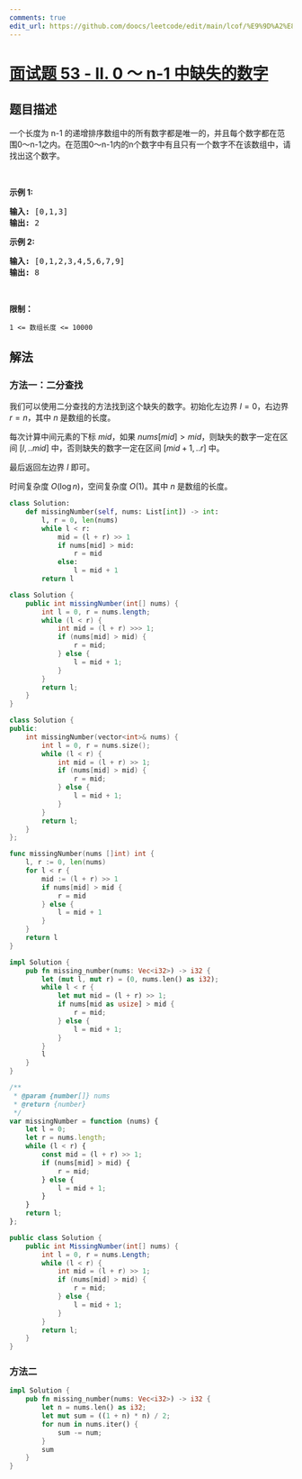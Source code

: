 ```yaml
---
comments: true
edit_url: https://github.com/doocs/leetcode/edit/main/lcof/%E9%9D%A2%E8%AF%95%E9%A2%9853%20-%20II.%200%EF%BD%9En-1%E4%B8%AD%E7%BC%BA%E5%A4%B1%E7%9A%84%E6%95%B0%E5%AD%97/README.md
---
```


# [面试题 53 - II. 0 ～ n-1 中缺失的数字](https://leetcode.cn/problems/que-shi-de-shu-zi-lcof/)

## 题目描述

<p>一个长度为 n-1 的递增排序数组中的所有数字都是唯一的，并且每个数字都在范围0～n-1之内。在范围0～n-1内的n个数字中有且只有一个数字不在该数组中，请找出这个数字。</p>

<p>&nbsp;</p>

<p><strong>示例 1:</strong></p>

<pre><strong>输入:</strong> [0,1,3]
<strong>输出:</strong> 2
</pre>

<p><strong>示例&nbsp;2:</strong></p>

<pre><strong>输入:</strong> [0,1,2,3,4,5,6,7,9]
<strong>输出:</strong> 8</pre>

<p>&nbsp;</p>

<p><strong>限制：</strong></p>

<p><code>1 &lt;= 数组长度 &lt;= 10000</code></p>

## 解法

### 方法一：二分查找

我们可以使用二分查找的方法找到这个缺失的数字。初始化左边界 $l=0$，右边界 $r=n$，其中 $n$ 是数组的长度。

每次计算中间元素的下标 $mid$，如果 $nums[mid] \gt mid$，则缺失的数字一定在区间 $[l,..mid]$ 中，否则缺失的数字一定在区间 $[mid+1,..r]$ 中。

最后返回左边界 $l$ 即可。

时间复杂度 $O(\log n)$，空间复杂度 $O(1)$。其中 $n$ 是数组的长度。

<!-- tabs:start -->

```python
class Solution:
    def missingNumber(self, nums: List[int]) -> int:
        l, r = 0, len(nums)
        while l < r:
            mid = (l + r) >> 1
            if nums[mid] > mid:
                r = mid
            else:
                l = mid + 1
        return l
```

```java
class Solution {
    public int missingNumber(int[] nums) {
        int l = 0, r = nums.length;
        while (l < r) {
            int mid = (l + r) >>> 1;
            if (nums[mid] > mid) {
                r = mid;
            } else {
                l = mid + 1;
            }
        }
        return l;
    }
}
```

```cpp
class Solution {
public:
    int missingNumber(vector<int>& nums) {
        int l = 0, r = nums.size();
        while (l < r) {
            int mid = (l + r) >> 1;
            if (nums[mid] > mid) {
                r = mid;
            } else {
                l = mid + 1;
            }
        }
        return l;
    }
};
```

```go
func missingNumber(nums []int) int {
	l, r := 0, len(nums)
	for l < r {
		mid := (l + r) >> 1
		if nums[mid] > mid {
			r = mid
		} else {
			l = mid + 1
		}
	}
	return l
}
```

```rust
impl Solution {
    pub fn missing_number(nums: Vec<i32>) -> i32 {
        let (mut l, mut r) = (0, nums.len() as i32);
        while l < r {
            let mut mid = (l + r) >> 1;
            if nums[mid as usize] > mid {
                r = mid;
            } else {
                l = mid + 1;
            }
        }
        l
    }
}
```

```js
/**
 * @param {number[]} nums
 * @return {number}
 */
var missingNumber = function (nums) {
    let l = 0;
    let r = nums.length;
    while (l < r) {
        const mid = (l + r) >> 1;
        if (nums[mid] > mid) {
            r = mid;
        } else {
            l = mid + 1;
        }
    }
    return l;
};
```

```cs
public class Solution {
    public int MissingNumber(int[] nums) {
        int l = 0, r = nums.Length;
        while (l < r) {
            int mid = (l + r) >> 1;
            if (nums[mid] > mid) {
                r = mid;
            } else {
                l = mid + 1;
            }
        }
        return l;
    }
}
```

<!-- tabs:end -->

### 方法二

<!-- tabs:start -->

```rust
impl Solution {
    pub fn missing_number(nums: Vec<i32>) -> i32 {
        let n = nums.len() as i32;
        let mut sum = ((1 + n) * n) / 2;
        for num in nums.iter() {
            sum -= num;
        }
        sum
    }
}
```

<!-- tabs:end -->

<!-- end -->
